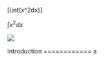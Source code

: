 \[\int(x^2dx)\]


$\int x^2 dx$

<img src="https://render.githubusercontent.com/render/math?math=e^{i +\pi} =x+1">


Introduction
============  a
